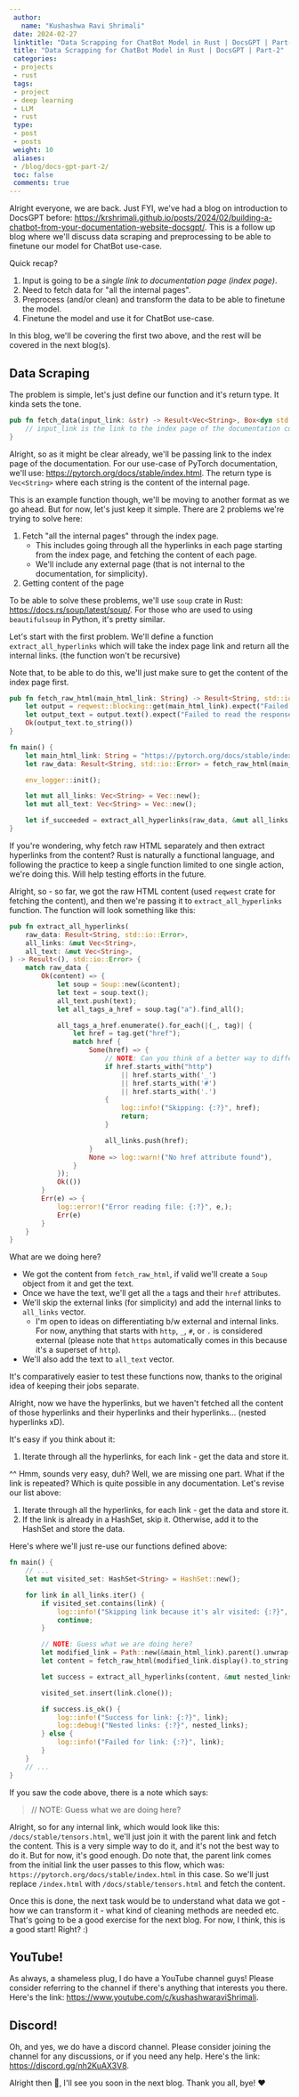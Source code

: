 ```yaml
---
 author:
   name: "Kushashwa Ravi Shrimali"
 date: 2024-02-27
 linktitle: "Data Scrapping for ChatBot Model in Rust | DocsGPT | Part-2"
 title: "Data Scrapping for ChatBot Model in Rust | DocsGPT | Part-2"
 categories:
 - projects
 - rust
 tags:
 - project
 - deep learning
 - LLM
 - rust
 type:
 - post
 - posts
 weight: 10
 aliases:
 - /blog/docs-gpt-part-2/
 toc: false
 comments: true
---
```


Alright everyone, we are back. Just FYI, we've had a blog on introduction to DocsGPT before: https://krshrimali.github.io/posts/2024/02/building-a-chatbot-from-your-documentation-website-docsgpt/. This is a follow up blog where we'll discuss data scraping and preprocessing to be able to finetune our model for ChatBot use-case.

Quick recap?

1. Input is going to be a _single link to documentation page (index page)_.
2. Need to fetch data for "all the internal pages".
3. Preprocess (and/or clean) and transform the data to be able to finetune the model.
4. Finetune the model and use it for ChatBot use-case.

In this blog, we'll be covering the first two above, and the rest will be covered in the next blog(s).

## Data Scraping

The problem is simple, let's just define our function and it's return type. It kinda sets the tone.

```rust
pub fn fetch_data(input_link: &str) -> Result<Vec<String>, Box<dyn std::error::Error>> {
    // input_link is the link to the index page of the documentation concerned
}
```

Alright, so as it might be clear already, we'll be passing link to the index page of the documentation. For our use-case of PyTorch documentation, we'll use: https://pytorch.org/docs/stable/index.html. The return type is `Vec<String>` where each string is the content of the internal page.

This is an example function though, we'll be moving to another format as we go ahead. But for now, let's just keep it simple. There are 2 problems we're trying to solve here:

1. Fetch "all the internal pages" through the index page.
    - This includes going through all the hyperlinks in each page starting from the index page, and fetching the content of each page.
    - We'll include any external page (that is not internal to the documentation, for simplicity).
2. Getting content of the page

To be able to solve these problems, we'll use `soup` crate in Rust: https://docs.rs/soup/latest/soup/. For those who are used to using `beautifulsoup` in Python, it's pretty similar.

Let's start with the first problem. We'll define a function `extract_all_hyperlinks` which will take the index page link and return all the internal links. (the function won't be recursive)

Note that, to be able to do this, we'll just make sure to get the content of the index page first.

```rust
pub fn fetch_raw_html(main_html_link: String) -> Result<String, std::io::Error> {
    let output = reqwest::blocking::get(main_html_link).expect("Failed to fetch the URL");
    let output_text = output.text().expect("Failed to read the response text");
    Ok(output_text.to_string())
}

fn main() {
    let main_html_link: String = "https://pytorch.org/docs/stable/index.html".to_string();
    let raw_data: Result<String, std::io::Error> = fetch_raw_html(main_html_link.clone());

    env_logger::init();

    let mut all_links: Vec<String> = Vec::new();
    let mut all_text: Vec<String> = Vec::new();

    let if_succeeded = extract_all_hyperlinks(raw_data, &mut all_links, &mut all_text);
}
```

If you're wondering, why fetch raw HTML separately and then extract hyperlinks from the content? Rust is naturally a functional language, and following the practice to keep a single function limited to one single action, we're doing this. Will help testing efforts in the future.

Alright, so - so far, we got the raw HTML content (used `reqwest` crate for fetching the content), and then we're passing it to `extract_all_hyperlinks` function. The function will look something like this:

```rust
pub fn extract_all_hyperlinks(
    raw_data: Result<String, std::io::Error>,
    all_links: &mut Vec<String>,
    all_text: &mut Vec<String>,
) -> Result<(), std::io::Error> {
    match raw_data {
        Ok(content) => {
            let soup = Soup::new(&content);
            let text = soup.text();
            all_text.push(text);
            let all_tags_a_href = soup.tag("a").find_all();

            all_tags_a_href.enumerate().for_each(|(_, tag)| {
                let href = tag.get("href");
                match href {
                    Some(href) => {
                        // NOTE: Can you think of a better way to differentiate b/w internal and external links?
                        if href.starts_with("http")
                            || href.starts_with('_')
                            || href.starts_with('#')
                            || href.starts_with('.')
                        {
                            log::info!("Skipping: {:?}", href);
                            return;
                        }

                        all_links.push(href);
                    }
                    None => log::warn!("No href attribute found"),
                }
            });
            Ok(())
        }
        Err(e) => {
            log::error!("Error reading file: {:?}", e,);
            Err(e)
        }
    }
}
```

What are we doing here?

- We got the content from `fetch_raw_html`, if valid we'll create a `Soup` object from it and get the text.
- Once we have the text, we'll get all the `a` tags and their `href` attributes.
- We'll skip the external links (for simplicity) and add the internal links to `all_links` vector.
    - I'm open to ideas on differentiating b/w external and internal links. For now, anything that starts with `http`, `_`, `#`, or `.` is considered external (please note that `https` automatically comes in this because it's a superset of `http`).
- We'll also add the text to `all_text` vector.

It's comparatively easier to test these functions now, thanks to the original idea of keeping their jobs separate.

Alright, now we have the hyperlinks, but we haven't fetched all the content of those hyperlinks and their hyperlinks and their hyperlinks... (nested hyperlinks xD).

It's easy if you think about it:

1. Iterate through all the hyperlinks, for each link - get the data and store it.

^^ Hmm, sounds very easy, duh? Well, we are missing one part. What if the link is repeated? Which is quite possible in any documentation. Let's revise our list above:


1. Iterate through all the hyperlinks, for each link - get the data and store it.
2. If the link is already in a HashSet, skip it. Otherwise, add it to the HashSet and store the data.

Here's where we'll just re-use our functions defined above:

```rust
fn main() {
    // ...
    let mut visited_set: HashSet<String> = HashSet::new();

    for link in all_links.iter() {
        if visited_set.contains(link) {
            log::info!("Skipping link because it's alr visited: {:?}", link);
            continue;
        }

        // NOTE: Guess what we are doing here?
        let modified_link = Path::new(&main_html_link).parent().unwrap().join(link);
        let content = fetch_raw_html(modified_link.display().to_string());

        let success = extract_all_hyperlinks(content, &mut nested_links, &mut all_text);

        visited_set.insert(link.clone());

        if success.is_ok() {
            log::info!("Success for link: {:?}", link);
            log::debug!("Nested links: {:?}", nested_links);
        } else {
            log::info!("Failed for link: {:?}", link);
        }
    }
    // ...
}
```

If you saw the code above, there is a note which says:

> // NOTE: Guess what we are doing here?

Alright, so for any internal link, which would look like this: `/docs/stable/tensors.html`, we'll just join it with the parent link and fetch the content. This is a very simple way to do it, and it's not the best way to do it. But for now, it's good enough. Do note that, the parent link comes from the initial link the user passes to this flow, which was: `https://pytorch.org/docs/stable/index.html` in this case. So we'll just replace `/index.html` with `/docs/stable/tensors.html` and fetch the content.

Once this is done, the next task would be to understand what data we got - how we can transform it - what kind of cleaning methods are needed etc. That's going to be a good exercise for the next blog. For now, I think, this is a good start! Right? :)

## YouTube!

As always, a shameless plug, I do have a YouTube channel guys! Please consider referring to the channel if there's anything that interests you there. Here's the link: https://www.youtube.com/c/kushashwaraviShrimali.

## Discord!

Oh, and yes, we do have a discord channel. Please consider joining the channel for any discussions, or if you need any help. Here's the link: https://discord.gg/nh2KuAX3V8.

Alright then 🤝, I'll see you soon in the next blog. Thank you all, bye! ❤️
